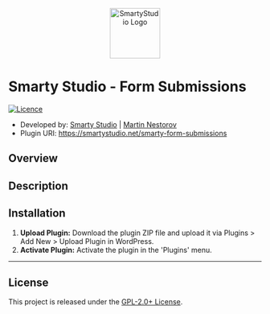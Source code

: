 <p align="center"><a href="https://smartystudio.net" target="_blank"><img src="https://camo.githubusercontent.com/c7a9296a3963705785bad1eab3108a82e6e9a7e50f6994d4c4bc03db7ee5e97e/68747470733a2f2f736d6172747973747564696f2e6e65742f77702d636f6e74656e742f75706c6f6164732f323032332f30362f736d617274792d677265656e2d6c6f676f2d736d616c6c2e706e67" width="100" alt="SmartyStudio Logo"></a></p>

# Smarty Studio - Form Submissions

[![Licence](https://img.shields.io/badge/LICENSE-GPL2.0+-blue)](./LICENSE)

- Developed by: [Smarty Studio](https://smartystudio.net) | [Martin Nestorov](https://github.com/mnestorov)
- Plugin URI: https://smartystudio.net/smarty-form-submissions
## Overview



## Description



## Installation

1. **Upload Plugin:** Download the plugin ZIP file and upload it via Plugins > Add New > Upload Plugin in WordPress.
2. **Activate Plugin:** Activate the plugin in the 'Plugins' menu.

---

## License

This project is released under the [GPL-2.0+ License](http://www.gnu.org/licenses/gpl-2.0.txt).